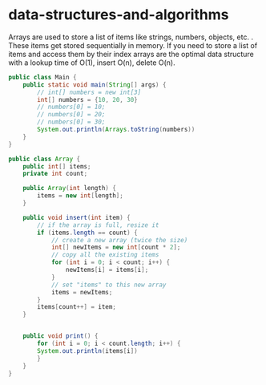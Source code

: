 # data-structures-and-algorithms

Arrays are used to store a list of items like strings, numbers, objects, etc. .
These items get stored sequentially in memory. If you need to store a list of items and access them
by their index arrays are the optimal data structure with a lookup time of O(1), insert O(n), delete O(n).

```java
public class Main {
    public static void main(String[] args) {
        // int[] numbers = new int[3]
        int[] numbers = {10, 20, 30}
        // numbers[0] = 10;
        // numbers[0] = 20;
        // numbers[0] = 30;
        System.out.println(Arrays.toString(numbers))
    }
}
```

```java
public class Array {
    public int[] items;
    private int count;

    public Array(int length) {
        items = new int[length];
    }

    public void insert(int item) {
        // if the array is full, resize it
        if (items.length == count) {
            // create a new array (twice the size)
            int[] newItems = new int[count * 2];
            // copy all the existing items
            for (int i = 0; i < count; i++) {
                newItems[i] = items[i];
            }
            // set "items" to this new array
            items = newItems;
        }
        items[count++] = item;
    }


    public void print() {
        for (int i = 0; i < count.length; i++) {
        System.out.println(items[i])
        }
    }
}
```